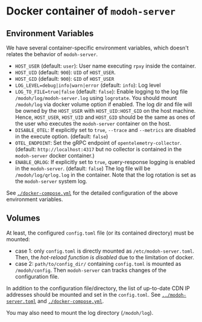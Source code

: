 # Docker container of `modoh-server`

## Environment Variables

We have several container-specific environment variables, which doesn't relates the behavior of `modoh-server`.

- `HOST_USER` (default: `user`): User name executing `rpxy` inside the container.
- `HOST_UID` (default: `900`): `UID` of `HOST_USER`.
- `HOST_GID` (default: `900`): `GID` of `HOST_USER`
- `LOG_LEVEL=debug|info|warn|error` (default: `info`): Log level
- `LOG_TO_FILE=true|false` (default: `false`): Enable logging to the log file `/modoh/log/modoh-server.log` using `logrotate`. You should mount `/modoh/log` via docker volume option if enabled. The log dir and file will be owned by the `HOST_USER` with `HOST_UID:HOST_GID` on the host machine. Hence, `HOST_USER`, `HOST_UID` and `HOST_GID` should be the same as ones of the user who executes the `modoh-server` container on the host.
- `DISABLE_OTEL`: If explicitly set to `true`, `--trace` and `--metrics` are disabled in the execute option. (default: `false`)
- `OTEL_ENDPOINT`: Set the gRPC endpoint of `opentelemetry-collector`. (default: `http://localhost:4317` but no collector is contained in the `modoh-server` docker container.)
- `ENABLE_QRLOG`: If explicitly set to `true`, query-response logging is enabled in the `modoh-server`. (default: `false`) The log file will be `/modoh/log/qrlog.log` in the container. Note that the log rotation is set as the `modoh-server` system log.

See [`./docker-compose.yml`](./docker-compose.yml) for the detailed configuration of the above environment variables.

## Volumes

At least, the configured `config.toml` file (or its contained directory) must be mounted:

- case 1: only `config.toml` is directly mounted as `/etc/modoh-server.toml`. Then, the *hot-reload function is disabled* due to the limitation of docker.
- case 2: `path/to/config_dir/` containing `config.toml` is mounted as `/modoh/config`. Then `modoh-server` can tracks changes of the configuration file.

In addition to the configuration file/directory, the list of up-to-date CDN IP addresses should be mounted and set in the `config.toml`. See [`../modoh-server.toml`](../modoh-server.toml) and [`./docker-compose.yml`](./docker-compose.yml).

You may also need to mount the log directory (`/modoh/log`).
